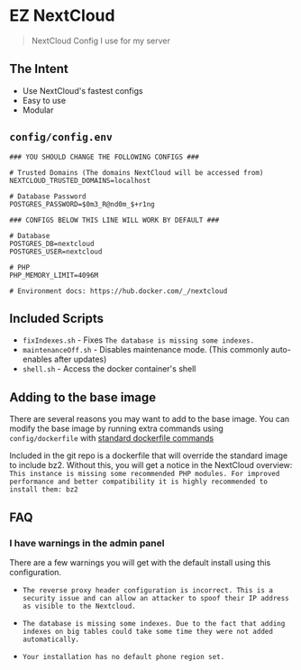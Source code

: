 # EZ NextCloud

> NextCloud Config I use for my server

## The Intent

- Use NextCloud's fastest configs
- Easy to use
- Modular

## `config/config.env`

```env
### YOU SHOULD CHANGE THE FOLLOWING CONFIGS ###

# Trusted Domains (The domains NextCloud will be accessed from)
NEXTCLOUD_TRUSTED_DOMAINS=localhost

# Database Password
POSTGRES_PASSWORD=$0m3_R@nd0m_$+r1ng

### CONFIGS BELOW THIS LINE WILL WORK BY DEFAULT ###

# Database
POSTGRES_DB=nextcloud
POSTGRES_USER=nextcloud

# PHP
PHP_MEMORY_LIMIT=4096M

# Environment docs: https://hub.docker.com/_/nextcloud
```

## Included Scripts

- `fixIndexes.sh` - Fixes `The database is missing some indexes.`
- `maintenanceOff.sh` - Disables maintenance mode. (This commonly auto-enables after updates)
- `shell.sh` - Access the docker container's shell

## Adding to the base image

There are several reasons you may want to add to the base image. You can modify the base image by running extra commands using `config/dockerfile` with [standard dockerfile commands](https://docs.docker.com/engine/reference/builder/)

Included in the git repo is a dockerfile that will override the standard image to include bz2. Without this, you will get a notice in the NextCloud overview:
`This instance is missing some recommended PHP modules. For improved performance and better compatibility it is highly recommended to install them: bz2`

## FAQ

### I have warnings in the admin panel

There are a few warnings you will get with the default install using this configuration.

- `The reverse proxy header configuration is incorrect. This is a security issue and can allow an attacker to spoof their IP address as visible to the Nextcloud.`

- `The database is missing some indexes. Due to the fact that adding indexes on big tables could take some time they were not added automatically.`
- `Your installation has no default phone region set.`
